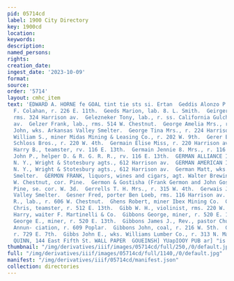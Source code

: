```yaml
---
pid: 05714cd
label: 1900 City Directory
key: 1900cd
location: 
keywords: 
description: 
named_persons: 
rights: 
creation_date: 
ingest_date: '2023-10-09'
format: 
source: 
order: '5714'
layout: cmhc_item
text: 'EDWARD A. HORNE fe GOAL tint tie sts si. Ertan  Geddis Alonzo P., carpenter
  F. Colahan, r. 226 E. 11th.  Geeds Marion, lab. 8. L. Smith.  Geirger William, engineer,
  rms. 324 Harrison av.  Gelezneker Tony, lab., r. ss. California Gulch, opp. Leiter
  av.  Gelzer Frank, lab., rms. 514 W. Chestnut.  George Amelia Mrs., r. 228 W. 4th.  George
  John, wks. Arkansas Valley Smelter.  George Tina Mrs., r. 224 Harrison av.  George
  William S., miner Midas Mining & Leasing Co., r. 202 W. 9th.  Gerer Emil, salesman
  Schloss Bros., r. 220 W. 4th.  Germain Elise Miss, r. 220 Harrison av.  Germain
  Harry B., teamster, rv. 116 E. 13th.  Germain Jennie 8. Mrs., r. 116 E. 13th.  Germain
  John P., helper D. & R. G. R. R., rv. 116 E. 13th.  GERMAN ALLIANCE INSURANCE CO.,
  N. Y., Wright & Stotesbury agts., 612 Harrison av.  GERMAN AMERICAN INSURANCE CO.,
  N. Y., Wright & Stotesbury agts., 612 Harrison av.  German Matt, wks. Arkansas Valley
  Smelter.  GERMON FRANK, liquors, wines and cigars, agt. Walter Brewing Co., 146
  W. Chestnut, cor. Pine.  Germon & Gostisha (Frank Germon and John Gostisha), saloon,
  Pine, se. cor. W. 3d.  Gerrells T. H. Mrs., r. 315 W. 4th.  Gerwais J., wks. Arkansas
  Valley Smelter.  Gesner Fred, porter Ben Loeb, rms. 116 Harrison av.  Gettings Edward
  R., lab., r. 606 W. Chestnut.  Ghens Robert, miner Ibex Mining Co.  Ghroathouse
  Chris, teamster, r. 512 E. 13th.  Gibb W. H., violinist, rms. 220 W. 4th.  Gibboney
  Harry, waiter F. Martinelli & Co.  Gibbons George, miner, r. 520 E. 13th.  Gibbons
  George E., miner, r. 520 E. 13th.  Gibbons James J., Rev., pastor Church of the
  Annun- ciation, r. 609 Poplar.  Gibbons John, coal, r. 216 W. 5th.  Gibbons William,
  r. 729 E. 7th.  Gibbs John E., wks. Williams Lumber Co., r. 313 N. Maple.  J.J,
  QUINN, 144 East Fifth St. WALL PAPER  GOUEINSH] YUapIOOY PUB ar] "is ALIWS & TISMOd '
thumbnail: "/img/derivatives/iiif/images/05714cd/full/250,/0/default.jpg"
full: "/img/derivatives/iiif/images/05714cd/full/1140,/0/default.jpg"
manifest: "/img/derivatives/iiif/05714cd/manifest.json"
collection: directories
---
```

